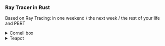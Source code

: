 ### Ray Tracer in Rust
Based on Ray Tracing: in one weekend / the next week / the rest of your life and PBRT

<details>
  <summary>Cornell box</summary>
  ![ ](./images/cornell_transformed.png)
</details>

<details>
  <summary>Teapot</summary>
  ![ ](./images/teapot.png)
</details>

[//]: # (![ ]&#40;./images/cornell.png&#41;)

[//]: # (![ ]&#40;./images/spheres2.png&#41;)

[//]: # (![ ]&#40;./images/spheres.png&#41;)

